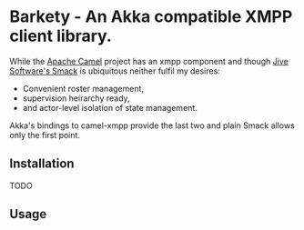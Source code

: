Barkety - An Akka compatible XMPP client library.
=================================================

While the [Apache Camel](http://camel.apache.org) project has an xmpp
component and though [Jive Software's
Smack](http://www.igniterealtime.org/projects/smack/) is ubiquitous neither
fulfil my desires:

  * Convenient roster management,
  * supervision heirarchy ready,
  * and actor-level isolation of state management.

Akka's bindings to camel-xmpp provide the last two and plain Smack allows only
the first point.

Installation
------------

TODO

Usage
-----
